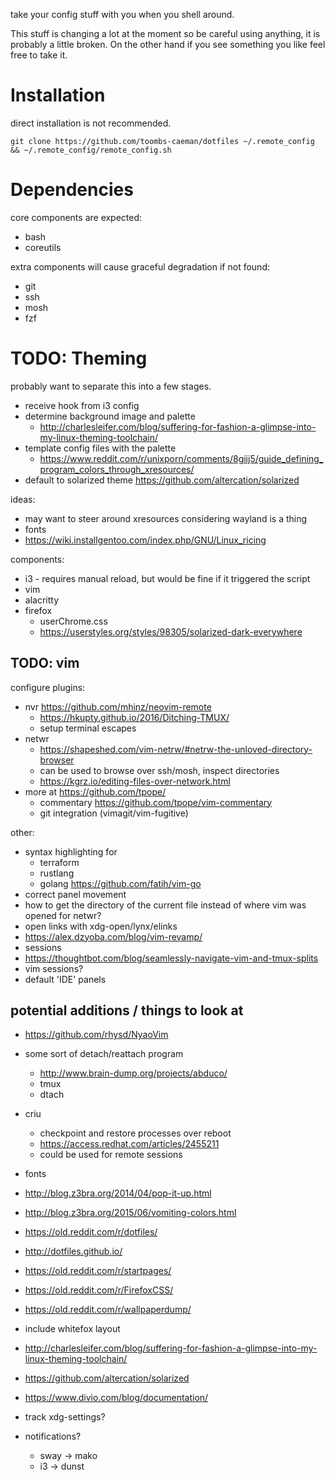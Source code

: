 take your config stuff with you when you shell around.

This stuff is changing a lot at the moment so be careful using anything, it is probably a little broken. On the other hand if you see something you like feel free to take it.

# Installation

direct installation is not recommended.

`git clone https://github.com/toombs-caeman/dotfiles ~/.remote_config && ~/.remote_config/remote_config.sh`

# Dependencies

core components are expected:
* bash
* coreutils

extra components will cause graceful degradation if not found:
* git
* ssh
* mosh
* fzf

# TODO: Theming

probably want to separate this into a few stages.
* receive hook from i3 config
* determine background image and palette
    * http://charlesleifer.com/blog/suffering-for-fashion-a-glimpse-into-my-linux-theming-toolchain/
* template config files with the palette
    - https://www.reddit.com/r/unixporn/comments/8giij5/guide_defining_program_colors_through_xresources/
* default to solarized theme https://github.com/altercation/solarized

ideas:
* may want to steer around xresources considering wayland is a thing
* fonts
* https://wiki.installgentoo.com/index.php/GNU/Linux_ricing

components:
* i3 - requires manual reload, but would be fine if it triggered the script
* vim
* alacritty
* firefox
    - userChrome.css
    - https://userstyles.org/styles/98305/solarized-dark-everywhere

## TODO: vim

configure plugins:
* nvr https://github.com/mhinz/neovim-remote
    * https://hkupty.github.io/2016/Ditching-TMUX/
    * setup terminal escapes
* netwr
    - https://shapeshed.com/vim-netrw/#netrw-the-unloved-directory-browser
    - can be used to browse over ssh/mosh, inspect directories
    - https://kgrz.io/editing-files-over-network.html
* more at https://github.com/tpope/
    * commentary https://github.com/tpope/vim-commentary
    * git integration (vimagit/vim-fugitive)

other:
* syntax highlighting for
    * terraform
    * rustlang
    * golang  https://github.com/fatih/vim-go
* correct panel movement
* how to get the directory of the current file instead of where vim was opened for netwr?
* open links with xdg-open/lynx/elinks
* https://alex.dzyoba.com/blog/vim-revamp/
* sessions
* https://thoughtbot.com/blog/seamlessly-navigate-vim-and-tmux-splits
* vim sessions?
* default 'IDE' panels

## potential additions / things to look at
* https://github.com/rhysd/NyaoVim
* some sort of detach/reattach program
    * http://www.brain-dump.org/projects/abduco/
    * tmux
    * dtach
* criu 
    - checkpoint and restore processes over reboot 
    - https://access.redhat.com/articles/2455211
    - could be used for remote sessions
* fonts
* http://blog.z3bra.org/2014/04/pop-it-up.html
* http://blog.z3bra.org/2015/06/vomiting-colors.html
* https://old.reddit.com/r/dotfiles/
* http://dotfiles.github.io/

* https://old.reddit.com/r/startpages/
* https://old.reddit.com/r/FirefoxCSS/
* https://old.reddit.com/r/wallpaperdump/

* include whitefox layout

* http://charlesleifer.com/blog/suffering-for-fashion-a-glimpse-into-my-linux-theming-toolchain/
* https://github.com/altercation/solarized
* https://www.divio.com/blog/documentation/

* track xdg-settings?
* notifications?
    - sway -> mako
    - i3 -> dunst